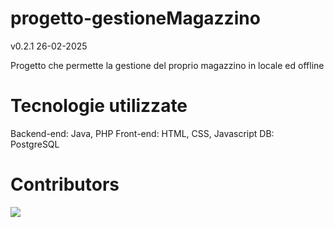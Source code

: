 progetto-gestioneMagazzino
==========================

v0.2.1  26-02-2025

Progetto che permette la gestione del proprio magazzino in locale ed offline

# Tecnologie utilizzate

Backend-end: Java, PHP
Front-end: HTML, CSS, Javascript
DB: PostgreSQL

# Contributors
<a href="https://github.com/teojak/progetto-gestioneMagazzino/graphs/contributors">
  <img src="https://contrib.rocks/image?repo=teojak/progetto-gestioneMagazzino" />
</a>
